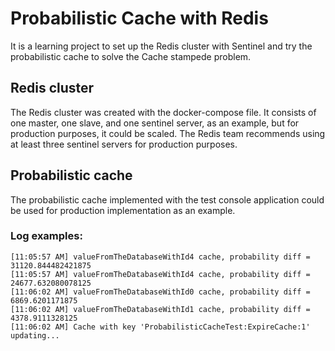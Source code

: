 # Probabilistic Cache with Redis
It is a learning project to set up the Redis cluster with Sentinel and try the probabilistic cache to solve the Cache stampede problem.
## Redis cluster
The Redis cluster was created with the docker-compose file. It consists of one master, one slave, and one sentinel server, as an example, but for production purposes, it could be scaled. The Redis team recommends using at least three sentinel servers for production purposes.
## Probabilistic cache
The probabilistic cache implemented with the test console application could be used for production implementation as an example.

### Log examples:
```
[11:05:57 AM] valueFromTheDatabaseWithId4 cache, probability diff = 31120.844482421875
[11:05:57 AM] valueFromTheDatabaseWithId4 cache, probability diff = 24677.632080078125
[11:06:02 AM] valueFromTheDatabaseWithId0 cache, probability diff = 6869.6201171875
[11:06:02 AM] valueFromTheDatabaseWithId1 cache, probability diff = 4378.9111328125
[11:06:02 AM] Cache with key 'ProbabilisticCacheTest:ExpireCache:1' updating...
```
